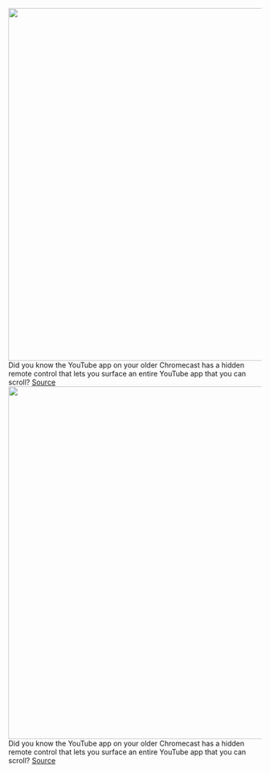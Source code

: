 <img src='https://cdn.vox-cdn.com/thumbor/zkjCTEDeuR-oKWj7d1jeaEZbQL4=/0x0:4032x3024/1200x800/filters:focal(683x949:1327x1593)/cdn.vox-cdn.com/uploads/chorus_image/image/70225908/PXL_20211203_200442272.0.jpg' width='700px' /><br/>
Did you know the YouTube app on your older Chromecast has a hidden remote control that lets you surface an entire YouTube app that you can scroll?
<a href='https://www.theverge.com/2021/12/3/22816424/youtube-chromecast-update-phone-remote-control'> Source <a/><img src='https://cdn.vox-cdn.com/thumbor/zkjCTEDeuR-oKWj7d1jeaEZbQL4=/0x0:4032x3024/1200x800/filters:focal(683x949:1327x1593)/cdn.vox-cdn.com/uploads/chorus_image/image/70225908/PXL_20211203_200442272.0.jpg' width='700px' /><br/>
Did you know the YouTube app on your older Chromecast has a hidden remote control that lets you surface an entire YouTube app that you can scroll?
<a href='https://www.theverge.com/2021/12/3/22816424/youtube-chromecast-update-phone-remote-control'> Source <a/>
